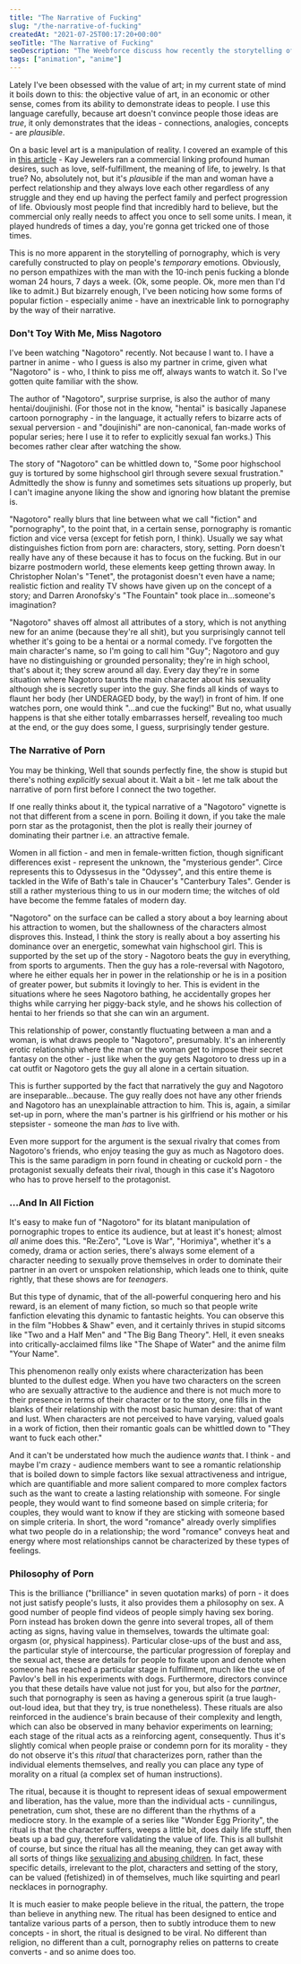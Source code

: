 ```yaml
---
title: "The Narrative of Fucking"
slug: "/the-narrative-of-fucking"
createdAt: "2021-07-25T00:17:20+00:00"
seoTitle: "The Narrative of Fucking"
seoDescription: "The Weebforce discuss how recently the storytelling of pornography and anime have blended in disturbing ways, through the show Nagotoro."
tags: ["animation", "anime"]
---
```


Lately I've been obsessed with the value of art; in my current state of mind it boils down to this: the objective value of art, in an economic or other sense, comes from its ability to demonstrate ideas to people. I use this language carefully, because art doesn't convince people those ideas are _true_, it only demonstrates that the ideas - connections, analogies, concepts - are _plausible_.

On a basic level art is a manipulation of reality. I covered an example of this in <a href="https://www.weebforce.com/video-games-are-not-art" target="_blank" rel="noopener noreferrer">this article</a> - Kay Jewelers ran a commercial linking profound human desires, such as love, self-fulfillment, the meaning of life, to jewelry. Is that true? No, absolutely not, but it's _plausible_ if the man and woman have a perfect relationship and they always love each other regardless of any struggle and they end up having the perfect family and perfect progression of life. Obviously most people find that incredibly hard to believe, but the commercial only really needs to affect you once to sell some units. I mean, it played hundreds of times a day, you're gonna get tricked one of those times.

This is no more apparent in the storytelling of pornography, which is very carefully constructed to play on people's _temporary_ emotions. Obviously, no person empathizes with the man with the 10-inch penis fucking a blonde woman 24 hours, 7 days a week. (Ok, some people. Ok, more men than I'd like to admit.) But bizarrely enough, I've been noticing how some forms of popular fiction - especially anime - have an inextricable link to pornography by the way of their narrative.

### Don't Toy With Me, Miss Nagotoro

I've been watching "Nagotoro" recently. Not because I want to. I have a partner in anime - who I guess is also my partner in crime, given what "Nagotoro" is - who, I think to piss me off, always wants to watch it. So I've gotten quite familiar with the show.

The author of "Nagotoro", surprise surprise, is also the author of many hentai/doujinishi. (For those not in the know, "hentai" is basically Japanese cartoon pornography - in the language, it actually refers to bizarre acts of sexual perversion - and "doujinishi" are non-canonical, fan-made works of popular series; here I use it to refer to explicitly sexual fan works.) This becomes rather clear after watching the show.

The story of "Nagotoro" can be whittled down to, "Some poor highschool guy is tortured by some highschool girl through severe sexual frustration." Admittedly the show is funny and sometimes sets situations up properly, but I can't imagine anyone liking the show and ignoring how blatant the premise is.

"Nagotoro" really blurs that line between what we call "fiction" and "pornography", to the point that, in a certain sense, pornography is romantic fiction and vice versa (except for fetish porn, I think). Usually we say what distinguishes fiction from porn are: characters, story, setting. Porn doesn't really have any of these because it has to focus on the fucking. But in our bizarre postmodern world, these elements keep getting thrown away. In Christopher Nolan's "Tenet", the protagonist doesn't even have a name; realistic fiction and reality TV shows have given up on the concept of a story; and Darren Aronofsky's "The Fountain" took place in...someone's imagination?

"Nagotoro" shaves off almost all attributes of a story, which is not anything new for an anime (because they're all shit), but you surprisingly cannot tell whether it's going to be a hentai or a normal comedy. I've forgotten the main character's name, so I'm going to call him "Guy"; Nagotoro and guy have no distinguishing or grounded personality; they're in high school, that's about it; they screw around all day. Every day they're in some situation where Nagotoro taunts the main character about his sexuality although she is secretly super into the guy. She finds all kinds of ways to flaunt her body (her UNDERAGED body, by the way!) in front of him. If one watches porn, one would think "...and cue the fucking!" But no, what usually happens is that she either totally embarrasses herself, revealing too much at the end, or the guy does some, I guess, surprisingly tender gesture.

### The Narrative of Porn

You may be thinking, Well that sounds perfectly fine, the show is stupid but there's nothing _explicitly_ sexual about it. Wait a bit - let me talk about the narrative of porn first before I connect the two together.

If one really thinks about it, the typical narrative of a "Nagotoro" vignette is not that different from a scene in porn. Boiling it down, if you take the male porn star as the protagonist, then the plot is really their journey of dominating their partner i.e. an attractive female.

Women in all fiction - and men in female-written fiction, though significant differences exist - represent the unknown, the "mysterious gender". Circe represents this to Odyssesus in the "Odyssey", and this entire theme is tackled in the Wife of Bath's tale in Chaucer's "Canterbury Tales". Gender is still a rather mysterious thing to us in our modern time; the witches of old have become the femme fatales of modern day.

"Nagotoro" on the surface can be called a story about a boy learning about his attraction to women, but the shallowness of the characters almost disproves this. Instead, I think the story is really about a boy asserting his dominance over an energetic, somewhat vain highschool girl. This is supported by the set up of the story - Nagotoro beats the guy in everything, from sports to arguments. Then the guy has a role-reversal with Nagotoro, where he either equals her in power in the relationship or he is in a position of greater power, but submits it lovingly to her. This is evident in the situations where he sees Nagotoro bathing, he accidentally gropes her thighs while carrying her piggy-back style, and he shows his collection of hentai to her friends so that she can win an argument.

This relationship of power, constantly fluctuating between a man and a woman, is what draws people to "Nagotoro", presumably. It's an inherently erotic relationship where the man or the woman get to impose their secret fantasy on the other - just like when the guy gets Nagotoro to dress up in a cat outfit or Nagotoro gets the guy all alone in a certain situation.

This is further supported by the fact that narratively the guy and Nagotoro are inseparable...because. The guy really does not have any other friends and Nagotoro has an unexplainable attraction to him. This is, again, a similar set-up in porn, where the man's partner is his girlfriend or his mother or his stepsister - someone the man _has_ to live with.

Even more support for the argument is the sexual rivalry that comes from Nagotoro's friends, who enjoy teasing the guy as much as Nagotoro does. This is the same paradigm in porn found in cheating or cuckold porn - the protagonist sexually defeats their rival, though in this case it's Nagotoro who has to prove herself to the protagonist.

### ...And In All Fiction

It's easy to make fun of "Nagotoro" for its blatant manipulation of pornographic tropes to entice its audience, but at least it's honest; almost _all_ anime does this. "Re:Zero", "Love is War", "Horimiya", whether it's a comedy, drama or action series, there's always some element of a character needing to sexually prove themselves in order to dominate their partner in an overt or unspoken relationship, which leads one to think, quite rightly, that these shows are for _teenagers_.

But this type of dynamic, that of the all-powerful conquering hero and his reward, is an element of many fiction, so much so that people write fanfiction elevating this dynamic to fantastic heights. You can observe this in the film "Hobbes & Shaw" even, and it certainly thrives in stupid sitcoms like "Two and a Half Men" and "The Big Bang Theory". Hell, it even sneaks into critically-acclaimed films like "The Shape of Water" and the anime film "Your Name".

This phenomenon really only exists where characterization has been blunted to the dullest edge. When you have two characters on the screen who are sexually attractive to the audience and there is not much more to their presence in terms of their character or to the story, one fills in the blanks of their relationship with the most basic human desire: that of want and lust. When characters are not perceived to have varying, valued goals in a work of fiction, then their romantic goals can be whittled down to "They want to fuck each other."

And it can't be understated how much the audience _wants_ that. I think - and maybe I'm crazy - audience members want to see a romantic relationship that is boiled down to simple factors like sexual attractiveness and intrigue, which are quantifiable and more salient compared to more complex factors such as the want to create a lasting relationship with someone. For single people, they would want to find someone based on simple criteria; for couples, they would want to know if they are sticking with someone based on simple criteria. In short, the word "romance" already overly simplifies what two people do in a relationship; the word "romance" conveys heat and energy where most relationships cannot be characterized by these types of feelings.

### Philosophy of Porn

This is the brilliance ("brilliance" in seven quotation marks) of porn - it does not just satisfy people's lusts, it also provides them a philosophy on sex. A good number of people find videos of people simply having sex boring. Porn instead has broken down the genre into several tropes, all of them acting as signs, having value in themselves, towards the ultimate goal: orgasm (or, physical happiness). Particular close-ups of the bust and ass, the particular style of intercourse, the particular progression of foreplay and the sexual act, these are details for people to fixate upon and denote when someone has reached a particular stage in fulfillment, much like the use of Pavlov's bell in his experiments with dogs. Furthermore, directors convince you that these details have value not just for you, but also for the _partner_, such that pornography is seen as having a generous spirit (a true laugh-out-loud idea, but that they try, is true nonetheless). These rituals are also reinforced in the audience's brain because of their complexity and length, which can also be observed in many behavior experiments on learning; each stage of the ritual acts as a reinforcing agent, consequently. Thus it's slightly comical when people praise or condemn porn for its morality - they do not observe it's this _ritual_ that characterizes porn, rather than the individual elements themselves, and really you can place any type of morality on a ritual (a complex set of human instructions).

The ritual, because it is thought to represent ideas of sexual empowerment and liberation, has the value, more than the individual acts - cunnilingus, penetration, cum shot, these are no different than the rhythms of a mediocre story. In the example of a series like "Wonder Egg Priority", the ritual is that the character suffers, weeps a little bit, does daily life stuff, then beats up a bad guy, therefore validating the value of life. This is all bullshit of course, but since the ritual has all the meaning, they can get away with all sorts of things like <a href="https://weebforce.com/wonder-egg-priority-is-the-most-offensive-anime" target="_blank" rel="noopener noreferrer">sexualizing and abusing children</a>. In fact, these specific details, irrelevant to the plot, characters and setting of the story, can be valued (fetishized) in of themselves, much like squirting and pearl necklaces in pornography.

It is much easier to make people believe in the ritual, the pattern, the trope than believe in anything new. The ritual has been designed to entice and tantalize various parts of a person, then to subtly introduce them to new concepts - in short, the ritual is designed to be viral. No different than religion, no different than a cult, pornography relies on patterns to create converts - and so anime does too.
